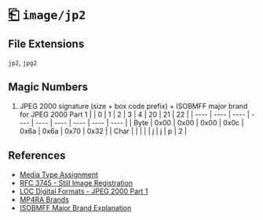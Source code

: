 # [⎗](../README.md) `image/jp2`

## File Extensions

`jp2`, `jpg2`

## Magic Numbers

1. JPEG 2000 signature (size + box code prefix) + ISOBMFF major brand for JPEG 2000 Part 1
   | | 0 | 1 | 2 | 3 | 4 | 20 | 21 | 22 |
   | ---- | ---- | ---- | ---- | ---- | ---- | ---- | ---- | ---- |
   | Byte | 0x00 | 0x00 | 0x00 | 0x0c | 0x6a | 0x6a | 0x70 | 0x32 |
   | Char | | | | | j | j | p | 2 |

## References

- [Media Type Assignment](https://www.iana.org/assignments/media-types/image/jp2)
- [RFC 3745 - Still Image Registration](https://datatracker.ietf.org/doc/html/rfc3745#section-4.1)
- [LOC Digital Formats - JPEG 2000 Part 1](https://www.loc.gov/preservation/digital/formats/fdd/fdd000143.shtml)
- [MP4RA Brands](https://mp4ra.org/registered-types/brands)
- [ISOBMFF Major Brand Explanation](https://www.ftyps.com/what.html)
